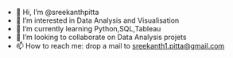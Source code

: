 - 👋 Hi, I’m @sreekanthpitta
- 👀 I’m interested in Data Analysis and Visualisation
- 🌱 I’m currently learning Python,SQL,Tableau
- 💞️ I’m looking to collaborate on Data Analysis projets
- 📫 How to reach me: drop a mail to sreekanth1.pitta@gmail.com

<!---
sreekanthpitta/sreekanthpitta is a ✨ special ✨ repository because its `README.md` (this file) appears on your GitHub profile.
You can click the Preview link to take a look at your changes.
--->
